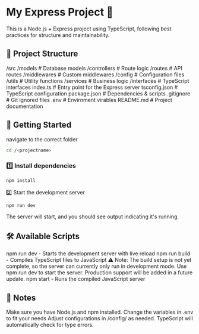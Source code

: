 # My Express Project 🚀

This is a Node.js + Express project using TypeScript, following best practices for structure and maintainability.

## 📂 Project Structure

/src
/models # Database models
/controllers # Route logic
/routes # API routes
/middlewares # Custom middlewares
/config # Configuration files
/utils # Utility functions
/services # Business logic
/interfaces # TypeScript interfaces
index.ts # Entry point for the Express server
tsconfig.json # TypeScript configuration
package.json # Dependencies & scripts
.gitignore # Git ignored files
.env # Envirnment virables
README.md # Project documentation

## 🚀 Getting Started

navigate to the correct folder

```sh
cd /<projectname>
```

### 1️⃣ Install dependencies

```sh
npm install
```

2️⃣ Start the development server

```sh
npm run dev
```

The server will start, and you should see output indicating it's running.

## 🛠 Available Scripts

npm run dev - Starts the development server with live reload
npm run build - Compiles TypeScript files to JavaScript
⚠️ Note: The build setup is not yet complete, so the server can currently only run in development mode. Use npm run dev to start the server. Production support will be added in a future update.
npm start - Runs the compiled JavaScript server

## 📌 Notes

Make sure you have Node.js and npm installed.
Change the variables in .env to fit your needs
Adjust configurations in /config/ as needed.
TypeScript will automatically check for type errors.
